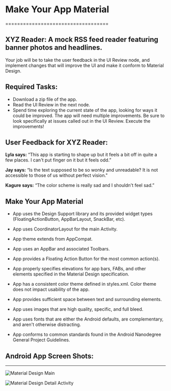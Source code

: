 # Make Your App Material
===================================

## XYZ Reader: A mock RSS feed reader featuring banner photos and headlines. 

Your job will be to take the user feedback in the UI Review node, and implement changes that will improve the UI and make it conform to Material Design.

Required Tasks:
------------------------

* Download a zip file of the app.
* Read the UI Review in the next node.
* Spend time exploring the current state of the app, looking for ways it could be improved. The app will need multiple    improvements. Be sure to look specifically at issues called out in the UI Review.
Execute the improvements!


## User Feedback for XYZ Reader:


__Lyla says:__
“This app is starting to shape up but it feels a bit off in quite a few places. I can't put finger on it but it feels odd.”

__Jay says:__
“Is the text supposed to be so wonky and unreadable? It is not accessible to those of us without perfect vision."

__Kagure says:__
“The color scheme is really sad and I shouldn't feel sad.”

## Make Your App Material

* App uses the Design Support library and its provided widget types (FloatingActionButton, AppBarLayout, SnackBar, etc).

* App uses CoordinatorLayout for the main Activity.

* App theme extends from AppCompat.

* App uses an AppBar and associated Toolbars.

* App provides a Floating Action Button for the most common action(s).

* App properly specifies elevations for app bars, FABs, and other elements specified in the Material Design specification.

* App has a consistent color theme defined in styles.xml. Color theme does not impact usability of the app.

* App provides sufficient space between text and surrounding elements.

* App uses images that are high quality, specific, and full bleed.

* App uses fonts that are either the Android defaults, are complementary, and aren't otherwise distracting.

* App conforms to common standards found in the Android Nanodegree General Project Guidelines.

## Android App Screen Shots:

---------------------------------

![Material Design Main](https://github.com/Cherudek/material-app/MakeYourAppMaterial2.png "Material Design Main Screenshot")

![Material Design Detail Activity](https://github.com/Cherudek/material-app/MakeYourAppMaterial1.png "Material Design Detail Activity Screenshot")


